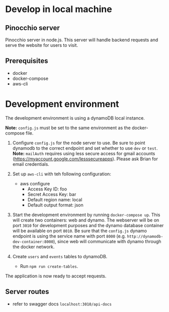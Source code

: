 # Develop in local machine
## Pinocchio server

Pinocchio server in node.js. This server will handle backend requests and serve the website for users to visit.

## Prerequisites

* docker
* docker-compose
* aws-cli

# Development environment

The development environment is using a dynamoDB local instance. 

**Note:** `config.js` must be set to the same environment as the docker-compose file.

1. Configure `config.js` for the node server to use. Be sure to point dynamodb to the correct endpoint and set whether to use `dev` or `test`. **Note:** `mailAuth` requires using less secure access for gmail accounts (https://myaccount.google.com/lesssecureapps). Please ask Brian for email credentials.
2. Set up `aws-cli` with teh following configuration:
    - aws configure
        - Access Key ID: foo
        - Secret Access Key: bar
        - Default region name: local
        - Default output format: json
3. Start the development environment by running `docker-compose up`. This will create two containers: web and dynamo. The webserver will be on port `3010` for development purposes and the dynamo database container will be available on port `8010`. Be sure that the `config.js` dynamo endpoint is using the service name with port `8000` (e.g. `http://dynamodb-dev-container:8000`), since web will communicate with dynamo through the docker network.

4. Create `users` and `events` tables to dynamoDB.
    - Run `npm run create-tables`.

The application is now ready to accept requests.

## Server routes

* refer to swagger docs `localhost:3010/api-docs`
